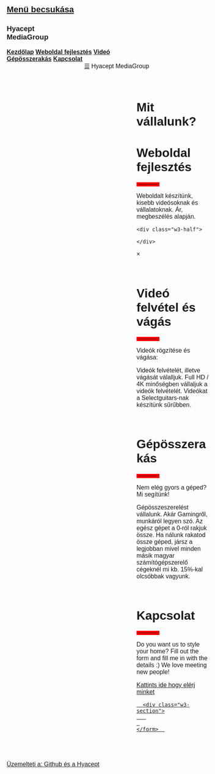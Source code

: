 # <!DOCTYPE html>
<html lang="en">
<title>Hyacept</title>
<meta charset="UTF-8">
<meta name="viewport" content="width=device-width, initial-scale=1">
<link rel="stylesheet" href="https://www.w3schools.com/w3css/4/w3.css">
<link rel="stylesheet" href="https://fonts.googleapis.com/css?family=Poppins">
<style>
body,h1,h2,h3,h4,h5 {font-family: "Poppins", sans-serif}
body {font-size:16px;}
.w3-half img{margin-bottom:-6px;margin-top:16px;opacity:0.8;cursor:pointer}
.w3-half img:hover{opacity:1}
</style>
<body>

<!-- Sidebar/menu -->
<nav class="w3-sidebar w3-red w3-collapse w3-top w3-large w3-padding" style="z-index:3;width:300px;font-weight:bold;" id="mySidebar"><br>
  <a href="javascript:void(0)" onclick="w3_close()" class="w3-button w3-hide-large w3-display-topleft" style="width:100%;font-size:22px">Menü becsukása</a>
  <div class="w3-container">
    <h3 class="w3-padding-64"><b>Hyacept<br>MediaGroup</b></h3>
  </div>
  <div class="w3-bar-block">
    <a href="#" onclick="w3_close()" class="w3-bar-item w3-button w3-hover-white">Kezdőlap</a> 
    <a href="#showcase" onclick="w3_close()" class="w3-bar-item w3-button w3-hover-white">Weboldal fejlesztés</a> 
    <a href="#services" onclick="w3_close()" class="w3-bar-item w3-button w3-hover-white">Videó</a> 
    <a href="#designers" onclick="w3_close()" class="w3-bar-item w3-button w3-hover-white">Gépösszerakás</a> 
    <a href="#contact" onclick="w3_close()" class="w3-bar-item w3-button w3-hover-white">Kapcsolat</a>
  </div>
</nav>

<!-- Top menu on small screens -->
<header class="w3-container w3-top w3-hide-large w3-red w3-xlarge w3-padding">
  <a href="javascript:void(0)" class="w3-button w3-red w3-margin-right" onclick="w3_open()">☰</a>
  <span>Hyacept MediaGroup</span>
</header>

<!-- Overlay effect when opening sidebar on small screens -->
<div class="w3-overlay w3-hide-large" onclick="w3_close()" style="cursor:pointer" title="close side menu" id="myOverlay"></div>

<!-- !PAGE CONTENT! -->
<div class="w3-main" style="margin-left:340px;margin-right:40px">

  <!-- Header -->
  <div class="w3-container" style="margin-top:80px" id="showcase">
    <h1 class="w3-jumbo"><b>Mit vállalunk?</b></h1>
    <h1 class="w3-xxxlarge w3-text-red"><b>Weboldal fejlesztés</b></h1>
    <hr style="width:50px;border:5px solid red" class="w3-round">
  </div>
  
  <!-- Photo grid (modal) -->
  <div class="w3-row-padding">
    <div class="w3-half">
     <p>Weboldalt készítünk, kisebb videósoknak és vállalatoknak. Ár, megbeszélés alapján. </p>
    </div>

    <div class="w3-half">
     
    </div>
  </div>

  <!-- Modal for full size images on click-->
  <div id="modal01" class="w3-modal w3-black" style="padding-top:0" onclick="this.style.display='none'">
    <span class="w3-button w3-black w3-xxlarge w3-display-topright">×</span>
    <div class="w3-modal-content w3-animate-zoom w3-center w3-transparent w3-padding-64">
      <img id="img01" class="w3-image">
      <p id="caption"></p>
    </div>
  </div>

  <!-- Services -->
  <div class="w3-container" id="services" style="margin-top:75px">
    <h1 class="w3-xxxlarge w3-text-red"><b>Videó felvétel és vágás</b></h1>
    <hr style="width:50px;border:5px solid red" class="w3-round">
    <p>Videók rögzítése és vágása:</p>
    <p>Videók felvételét, illetve vágását válalljuk. Full HD / 4K minőségben vállaljuk a videók felvételét. Videókat a Selectguitars-nak készítünk sűrűbben. 
    </p>
  </div>
  
  <!-- Designers -->
  <div class="w3-container" id="designers" style="margin-top:75px">
    <h1 class="w3-xxxlarge w3-text-red"><b>Gépösszerakás</b></h1>
    <hr style="width:50px;border:5px solid red" class="w3-round">
    <p>Nem elég gyors a géped? Mi segítünk!</p>
    <p>Gépösszeszerelést vállalunk. Akár Gamingről, munkáról legyen szó. Az egész gépet a 0-ról rakjuk össze. Ha nálunk rakatod össze géped, jársz a legjobban mivel minden másik magyar számítógépszerelő cégeknél mi kb. 15%-kal olcsóbbak vagyunk. 
    </p>
    
  </div>

  <!-- The Team -->
  

  
  
  <!-- Contact -->
  <div class="w3-container" id="contact" style="margin-top:75px">
    <h1 class="w3-xxxlarge w3-text-red"><b>Kapcsolat</b></h1>
    <hr style="width:50px;border:5px solid red" class="w3-round">
    <p>Do you want us to style your home? Fill out the form and fill me in with the details :) We love meeting new people!</p>
    <p><a href="https://discord.gg/XUqxcjabXs">Kattints ide hogy elérj minket</p>
    
      <div class="w3-section">
       
     
    </form>  
  </div>

<!-- End page content -->
</div>

<!-- W3.CSS Container -->
<div class="w3-light-grey w3-container w3-padding-32" style="margin-top:75px;padding-right:58px"><p class="w3-right">Üzemelteti a: <a href="index .html" title="W3.CSS" target="_blank" class="w3-hover-opacity">Github és a Hyacept</a></p></div>

<script>
// Script to open and close sidebar
function w3_open() {
  document.getElementById("mySidebar").style.display = "block";
  document.getElementById("myOverlay").style.display = "block";
}
 
function w3_close() {
  document.getElementById("mySidebar").style.display = "none";
  document.getElementById("myOverlay").style.display = "none";
}

// Modal Image Gallery
function onClick(element) {
  document.getElementById("img01").src = element.src;
  document.getElementById("modal01").style.display = "block";
  var captionText = document.getElementById("caption");
  captionText.innerHTML = element.alt;
}
</script>

</body>
</html>
